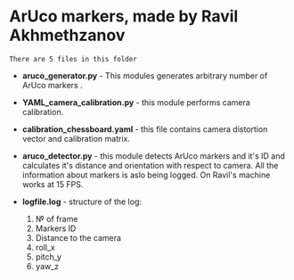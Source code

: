 # ArUco markers, made by Ravil Akhmethzanov

    There are 5 files in this folder

* __aruco_generator.py__ - This modules generates arbitrary number of ArUco markers  .
* __YAML_camera_calibration.py__ - this module performs camera calibration.
* __calibration_chessboard.yaml__ - this file contains camera distortion vector and calibration matrix.
* __aruco_detector.py__ - this module detects ArUco markers and it's ID and calculates it's distance and orientation with respect to camera.
  All the information about markers is aslo being logged. On Ravil's machine works at 15 FPS. 
* __logfile.log__ - structure of the log:

    1) № of frame
    2) Markers ID
    3) Distance to the camera
    4) roll_x
    5) pitch_y   
    6) yaw_z

